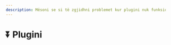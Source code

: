 ```yaml
---
description: Mësoni se si të zgjidhni problemet kur plugini nuk funksionon si duhet.
---
```


# ⏬ Plugini
